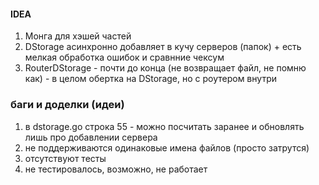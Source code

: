 #### IDEA

1. Монга для хэшей частей
2. DStorage асинхронно добавляет в кучу серверов (папок) + есть мелкая обработка ошибок и сравнние чексум
3. RouterDStorage - почти до конца (не возвращает файл, не помню как) - в целом обертка на DStorage, но с роутером внутри

### баги и доделки (идеи)
1. в  dstorage.go строка 55 - можно посчитать заранее и обновлять лишь про добавлении сервера
2. не поддерживаются одинаковые имена файлов (просто затрутся)
3. отсутствуют тесты
4. не тестировалось, возможно, не работает